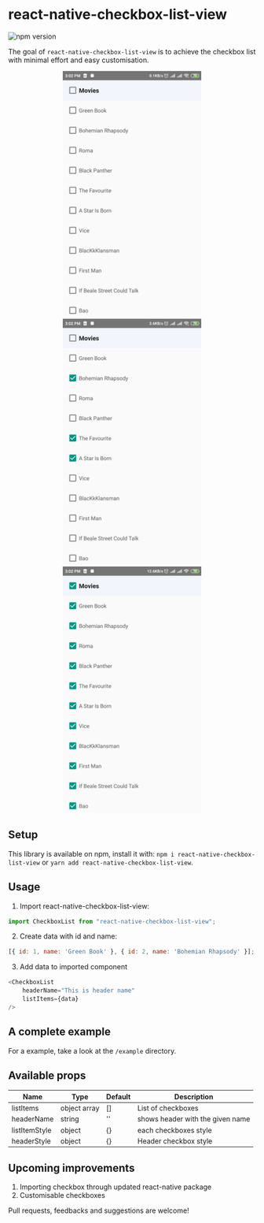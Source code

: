 # react-native-checkbox-list-view

![npm version](https://badge.fury.io/js/react-native-checkbox-list-view.svg)


The goal of `react-native-checkbox-list-view` is to achieve the checkbox list with minimal effort and easy customisation.

<p align="center">
<img src="/.github/initial.jpeg" height="500" />
<img src="/.github/single_select.jpeg" height="500" />
<img src="/.github/select_all.jpeg" height="500" />
</p>

## Setup

This library is available on npm, install it with: `npm i react-native-checkbox-list-view` or `yarn add react-native-checkbox-list-view`.

## Usage

1.  Import react-native-checkbox-list-view:

```javascript
import CheckboxList from "react-native-checkbox-list-view";
```

2.  Create data with id and name:

```javascript
[{ id: 1, name: 'Green Book' }, { id: 2, name: 'Bohemian Rhapsody' }];
```
3.  Add data to imported component

```javascript
<CheckboxList
	headerName="This is header name"
	listItems={data}
/>
```

## A complete example
For a example, take a look at the `/example` directory.

## Available props

| Name                           | Type             | Default                        | Description                                                                                                                                |
| ------------------------------ | ---------------- | ------------------------------ | ------------------------------------------------------------------------------------------------------------------------------------------ |
| listItems                    | object array | []                    | List of checkboxes                                                                                                                       |
| headerName              | string           | ''                            | shows header with the given name                                                                                               |
| listItemStyle                   | object | {}                 | each checkboxes style                                                                                                                      |
| headerStyle             | object           | {}                            | Header checkbox style                                       |

## Upcoming improvements
1. Importing checkbox through updated react-native package
2. Customisable checkboxes

Pull requests, feedbacks and suggestions are welcome!
